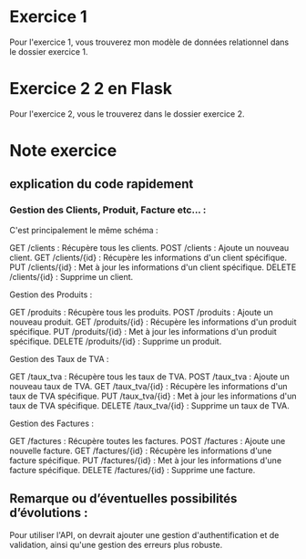 # Exercice 1

Pour l'exercice 1, vous trouverez mon modèle de données relationnel dans le dossier exercice 1.


# Exercice 2 2 en Flask

Pour l'exercice 2, vous le trouverez dans le dossier exercice 2.

# Note exercice

## explication du code rapidement

### Gestion des Clients, Produit, Facture etc... :

C'est principalement le même schéma :

GET /clients : Récupère tous les clients.
POST /clients : Ajoute un nouveau client.
GET /clients/{id} : Récupère les informations d'un client spécifique.
PUT /clients/{id} : Met à jour les informations d'un client spécifique.
DELETE /clients/{id} : Supprime un client.

Gestion des Produits :

GET /produits : Récupère tous les produits.
POST /produits : Ajoute un nouveau produit.
GET /produits/{id} : Récupère les informations d'un produit spécifique.
PUT /produits/{id} : Met à jour les informations d'un produit spécifique.
DELETE /produits/{id} : Supprime un produit.

Gestion des Taux de TVA :

GET /taux_tva : Récupère tous les taux de TVA.
POST /taux_tva : Ajoute un nouveau taux de TVA.
GET /taux_tva/{id} : Récupère les informations d'un taux de TVA spécifique.
PUT /taux_tva/{id} : Met à jour les informations d'un taux de TVA spécifique.
DELETE /taux_tva/{id} : Supprime un taux de TVA.

Gestion des Factures :

GET /factures : Récupère toutes les factures.
POST /factures : Ajoute une nouvelle facture.
GET /factures/{id} : Récupère les informations d'une facture spécifique.
PUT /factures/{id} : Met à jour les informations d'une facture spécifique.
DELETE /factures/{id} : Supprime une facture.


## Remarque ou  d’éventuelles possibilités d’évolutions :

Pour utiliser l'API, on devrait ajouter une gestion d'authentification et de validation,
ainsi qu'une gestion des erreurs plus robuste. 

